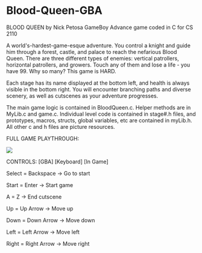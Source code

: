 # Blood-Queen-GBA
BLOOD QUEEN by Nick Petosa
GameBoy Advance game coded in C for CS 2110

A world's-hardest-game-esque adventure. You control a knight and guide him through a forest, castle, and palace to reach the nefarious Blood Queen. There are three different types of enemies: vertical patrollers, horizontal patrollers, and growers. Touch any of them and lose a life - you have 99. Why so many? This game is HARD.

Each stage has its name displayed at the bottom left, and health is always visible in the bottom right. You will encounter branching paths and diverse scenery, as well as cutscenes as your adventure progresses.

The main game logic is contained in BloodQueen.c. Helper methods are in MyLib.c and game.c. Individual level code is contained in stage#.h files, and prototypes, macros, structs, global variables, etc are contained in myLib.h. All other c and h files are picture resources.

FULL GAME PLAYTHROUGH:

[![](http://i.imgur.com/ash2YTK.png)](https://www.youtube.com/watch?v=F3ONtpFCYhs)

CONTROLS:
[GBA]      [Keyboard]    [In Game]

Select = Backspace -> Go to start

Start = Enter -> Start game

A = Z -> End cutscene

Up = Up Arrow -> Move up

Down = Down Arrow -> Move down

Left = Left Arrow -> Move left

Right = Right Arrow -> Move right
